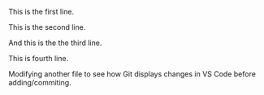 This is the first line.

This is the second line.

And this is the the third line.

This is fourth line.

Modifying another file to see how Git displays changes in VS Code before adding/commiting.